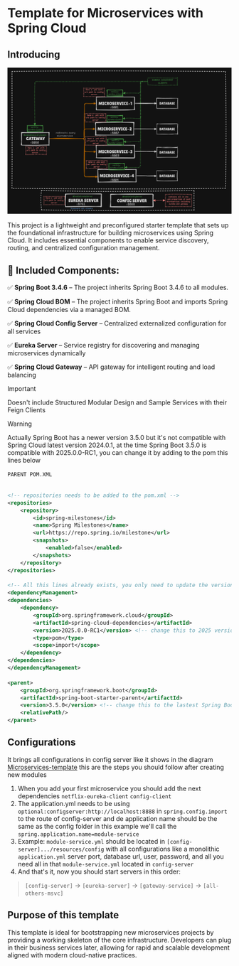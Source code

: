 # Template for Microservices with Spring Cloud

## Introducing
![Microservices-template](/assets/microservices.png)

This project is a lightweight and preconfigured starter template that sets up the foundational infrastructure for building microservices using Spring Cloud. It includes essential components to enable service discovery, routing, and centralized configuration management.

## 🔧 Included Components:
✅ **Spring Boot 3.4.6** – The project inherits Spring Boot 3.4.6 to all modules.

✅ **Spring Cloud BOM** – The project inherits Spring Boot and imports Spring Cloud dependencies via a managed BOM.

✅ **Spring Cloud Config Server** – Centralized externalized configuration for all services

✅ **Eureka Server** – Service registry for discovering and managing microservices dynamically

✅ **Spring Cloud Gateway** – API gateway for intelligent routing and load balancing

> [!IMPORTANT]
> Doesn't include Structured Modular Design and Sample Services with their Feign Clients

> [!WARNING]
> Actually Spring Boot has a newer version 3.5.0 but it's not compatible with Spring Cloud latest version 2024.0.1, at the time Spring Boot 3.5.0 is compatible with 2025.0.0-RC1, you can change it by adding to the pom this lines below   

``PARENT POM.XML``
```xml

<!-- repositories needs to be added to the pom.xml -->
<repositories>
    <repository>
        <id>spring-milestones</id>
        <name>Spring Milestones</name>
        <url>https://repo.spring.io/milestone</url>
        <snapshots>
            <enabled>false</enabled>
        </snapshots>
    </repository>
</repositories>

<!-- All this lines already exists, you only need to update the version -->
<dependencyManagement>
<dependencies>
    <dependency>
        <groupId>org.springframework.cloud</groupId>
        <artifactId>spring-cloud-dependencies</artifactId>
        <version>2025.0.0-RC1</version> <!-- change this to 2025 version -->
        <type>pom</type>
        <scope>import</scope>
    </dependency>
</dependencies>
</dependencyManagement>

<parent>
    <groupId>org.springframework.boot</groupId>
    <artifactId>spring-boot-starter-parent</artifactId>
    <version>3.5.0</version> <!-- change this to the lastest Spring Boot version as needed -->
    <relativePath/>
</parent>
```




## Configurations
It brings all configurations in config server like it shows in the diagram [Microservices-template](#Introducing) this are the steps you should follow after creating new modules

1. When you add your first microservice you should add the next dependencies ``netflix-eureka-client`` `config-client`
2. The application.yml needs to be using ``optional:configserver:http://localhost:8888`` in ``spring.config.import`` to the route of config-server and de application name should be the same as the config folder in this example we'll call the ``spring.application.name=module-service``
3. Example: ``module-service.yml`` should be located in ``[config-server].../resources/config`` with all configurations like a monolithic ``application.yml`` server port, database url, user, password, and all you need all in that ``module-service.yml`` located in ``config-server``
4. And that's it, now you should start servers in this order: 
 > ``[config-server]`` -> ``[eureka-server]`` -> ``[gateway-service]`` -> ``[all-others-msvc]``
## Purpose of this template

This template is ideal for bootstrapping new microservices projects by providing a working skeleton of the core infrastructure. Developers can plug in their business services later, allowing for rapid and scalable development aligned with modern cloud-native practices.
